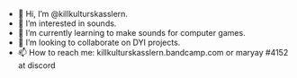- 👋 Hi, I’m @killkulturskasslern.
- 👀 I’m interested in sounds.
- 🌱 I’m currently learning to make sounds for computer games.
- 💞️ I’m looking to collaborate on DYI projects.
- 📫 How to reach me: killkulturskasslern.bandcamp.com or maryay #4152 at discord

<!---
killkulturskasslern/killkulturskasslern is a ✨ special ✨ repository because its `README.md` (this file) appears on your GitHub profile.
You can click the Preview link to take a look at your changes.
--->
